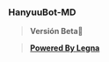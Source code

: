### HanyuuBot-MD
> **Versión Beta🚩**

> **[Powered By Legna](https://whatsapp.com/channel/0029VakfOZfHFxP7rNrUQk2d)**